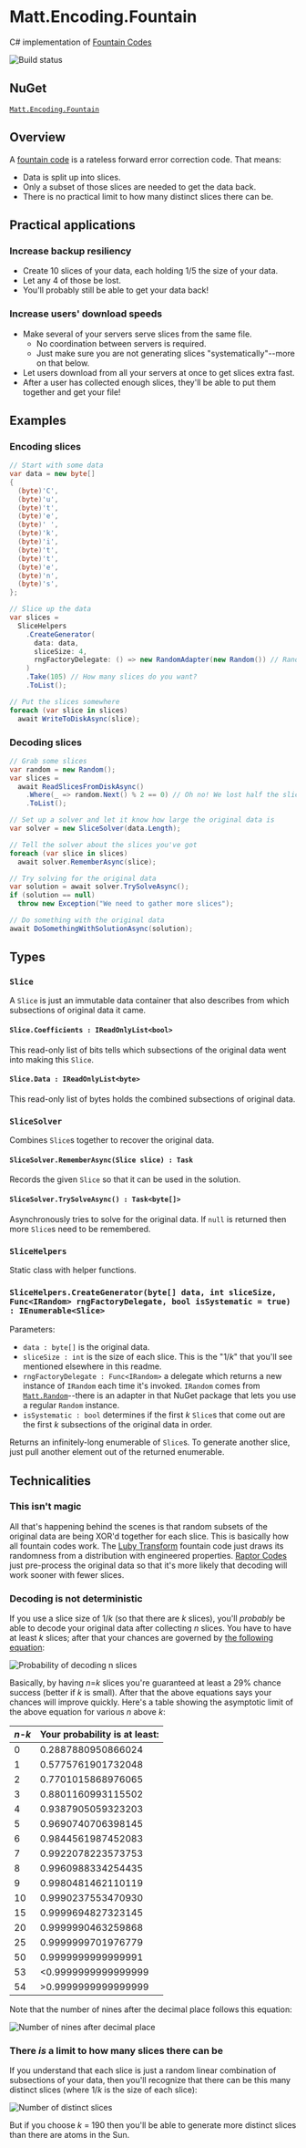 # Matt.Encoding.Fountain
C# implementation of [Fountain Codes](https://en.wikipedia.org/wiki/Fountain_code)

![Build status](https://switchigan.visualstudio.com/_apis/public/build/definitions/9e65584e-ff3f-4616-b1ab-5227abae1502/10/badge "Build status")

## NuGet

[```Matt.Encoding.Fountain```](https://www.nuget.org/packages/Matt.Encoding.Fountain/)

## Overview

A [fountain code](https://en.wikipedia.org/wiki/Fountain_code) is a rateless forward error correction code. That means:
 * Data is split up into slices.
 * Only a subset of those slices are needed to get the data back.
 * There is no practical limit to how many distinct slices there can be.

## Practical applications

### Increase backup resiliency
 * Create 10 slices of your data, each holding 1/5 the size of your data.
 * Let any 4 of those be lost.
 * You'll probably still be able to get your data back!

### Increase users' download speeds
 * Make several of your servers serve slices from the same file.
   * No coordination between servers is required.
   * Just make sure you are not generating slices "systematically"--more on that below.
 * Let users download from all your servers at once to get slices extra fast.
 * After a user has collected enough slices, they'll be able to put them together and get your file!

## Examples

### Encoding slices

```csharp
// Start with some data
var data = new byte[]
{
  (byte)'C',
  (byte)'u',
  (byte)'t',
  (byte)'e',
  (byte)' ',
  (byte)'k',
  (byte)'i',
  (byte)'t',
  (byte)'t',
  (byte)'e',
  (byte)'n',
  (byte)'s',
};

// Slice up the data
var slices =
  SliceHelpers
    .CreateGenerator(
      data: data,
      sliceSize: 4,
      rngFactoryDelegate: () => new RandomAdapter(new Random()) // RandomAdapter is from https://www.nuget.org/packages/Matt.Random/
    )
    .Take(105) // How many slices do you want?
    .ToList();

// Put the slices somewhere
foreach (var slice in slices)
  await WriteToDiskAsync(slice);
```

### Decoding slices

```csharp
// Grab some slices
var random = new Random();
var slices =
  await ReadSlicesFromDiskAsync()
    .Where(_ => random.Next() % 2 == 0) // Oh no! We lost half the slices!
    .ToList();

// Set up a solver and let it know how large the original data is
var solver = new SliceSolver(data.Length);

// Tell the solver about the slices you've got
foreach (var slice in slices)
  await solver.RememberAsync(slice);

// Try solving for the original data
var solution = await solver.TrySolveAsync();
if (solution == null)
  throw new Exception("We need to gather more slices");

// Do something with the original data
await DoSomethingWithSolutionAsync(solution);
```

## Types

### `Slice`

A `Slice` is just an immutable data container that also describes from which subsections of original data it came.

#### `Slice.Coefficients : IReadOnlyList<bool>`

This read-only list of bits tells which subsections of the original data went into making this `Slice`.

#### `Slice.Data : IReadOnlyList<byte>`

This read-only list of bytes holds the combined subsections of original data.

### `SliceSolver`

Combines `Slice`s together to recover the original data.

#### `SliceSolver.RememberAsync(Slice slice) : Task`

Records the given `Slice` so that it can be used in the solution.

#### `SliceSolver.TrySolveAsync() : Task<byte[]>`

Asynchronously tries to solve for the original data. If `null` is returned then more `Slice`s need to be remembered.

### `SliceHelpers`

Static class with helper functions.

### `SliceHelpers.CreateGenerator(byte[] data, int sliceSize, Func<IRandom> rngFactoryDelegate, bool isSystematic = true) : IEnumerable<Slice>`

Parameters:

 * `data : byte[]` is the original data.
 * `sliceSize : int` is the size of each slice. This is the "1/_k_" that you'll see mentioned elsewhere in this readme.
 * `rngFactoryDelegate : Func<IRandom>` a delegate which returns a new instance of `IRandom` each time it's invoked. `IRandom` comes from [`Matt.Random`](https://www.nuget.org/packages/Matt.Random/)--there is an adapter in that NuGet package that lets you use a regular `Random` instance.
 * `isSystematic : bool` determines if the first _k_ `Slice`s that come out are the first _k_ subsections of the original data in order.

Returns an infinitely-long enumerable of `Slice`s. To generate another slice, just pull another element out of the returned enumerable.

## Technicalities

### This isn't magic

All that's happening behind the scenes is that random subsets of the original data are being XOR'd together for each slice. This is basically how all fountain codes work. The [Luby Transform](https://en.wikipedia.org/wiki/Luby_transform_code) fountain code just draws its randomness from a distribution with engineered properties. [Raptor Codes](https://en.wikipedia.org/wiki/Raptor_code) just pre-process the original data so that it's more likely that decoding will work sooner with fewer slices.

### Decoding is not deterministic

If you use a slice size of 1/_k_ (so that there are _k_ slices), you'll _probably_ be able to decode your original data after collecting _n_ slices. You have to have at least _k_ slices; after that your chances are governed by [the following equation](http://math.stackexchange.com/a/172112/284627):

![Probability of decoding n slices](https://raw.githubusercontent.com/matthew-a-thomas/Matt.Encoding.Fountain/master/img/Probability%20of%20decoding%20n%20slices.gif "Probability of decoding n slices")

Basically, by having _n_=_k_ slices you're guaranteed at least a 29% chance success (better if _k_ is small). After that the above equations says your chances will improve quickly. Here's a table showing the asymptotic limit of the above equation for various _n_ above _k_:

| _n_-_k_ | Your probability is at least: |
|---------|-------------------------------|
| 0 | 0.2887880950866024 |
| 1 | 0.5775761901732048 |
| 2 | 0.7701015868976065 |
| 3 | 0.8801160993115502 |
| 4 | 0.9387905059323203 |
| 5 | 0.9690740706398145 |
| 6 | 0.9844561987452083 |
| 7 | 0.9922078223573753 |
| 8 | 0.9960988334254435 |
| 9 | 0.9980481462110119 |
| 10 | 0.9990237553470930 |
| 15 | 0.9999694827323145 |
| 20 | 0.9999990463259868 |
| 25 | 0.9999999701976779 |
| 50 | 0.9999999999999991 |
| 53 | <0.9999999999999999 |
| 54 | >0.9999999999999999 |

Note that the number of nines after the decimal place follows this equation:

![Number of nines after decimal place](https://raw.githubusercontent.com/matthew-a-thomas/Matt.Encoding.Fountain/master/img/Number%20of%20nines%20after%20decimal%20place.gif "Number of nines after decimal place")

### There _is_ a limit to how many slices there can be

If you understand that each slice is just a random linear combination of subsections of your data, then you'll recognize that there can be this many distinct slices (where 1/_k_ is the size of each slice):

![Number of distinct slices](https://github.com/matthew-a-thomas/Matt.Encoding.Fountain/blob/master/img/Number%20of%20distinct%20slices.gif "Number of distinct slices")

But if you choose _k_ = 190 then you'll be able to generate more distinct slices than there are atoms in the Sun.
